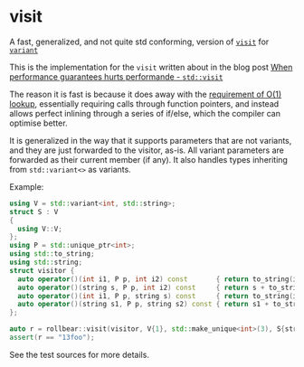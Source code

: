 # visit
A fast, generalized, and not quite std conforming, version of
[`visit`](https://en.cppreference.com/w/cpp/utility/variant/visit) for
[`variant`](https://en.cppreference.com/w/cpp/utility/variant)

This is the implementation for the `visit` written about in the blog post
 [When performance guarantees hurts performande - `std::visit`](https://playfulprogramming.blogspot.com/2018/12/when-performance-guarantees-hurts.html)

The reason it is fast is because it does away with the [requirement of O(1)
lookup](http://eel.is/c++draft/variant.visit#5), essentially requiring calls through function pointers, and instead
allows perfect inlining through a series of if/else, which the compiler can
optimise better.


It is generalized in the way that it supports parameters that are not variants,
and they are just forwarded to the visitor, as-is. All variant parameters are
forwarded as their current member (if any). It also handles types inheriting
from `std::variant<>` as variants.

Example:
```Cpp
using V = std::variant<int, std::string>;
struct S : V
{
  using V::V;
};
using P = std::unique_ptr<int>;
using std::to_string;
using std::string;
struct visitor {
  auto operator()(int i1, P p, int i2) const       { return to_string(i1) + to_string(*p) + to_string(i2); }
  auto operator()(string s, P p, int i2) const     { return s + to_string(*p) + to_string(i2); }
  auto operator()(int i1, P p, string s) const     { return to_string(i1) + to_string(*p) + s; }
  auto operator()(string s1, P p, string s2) const { return s1 + to_string(*p) + s2; }
};

auto r = rollbear::visit(visitor, V{1}, std::make_unique<int>(3), S{string{"foo"}});
assert(r == "13foo");
```

See the test sources for more details.

